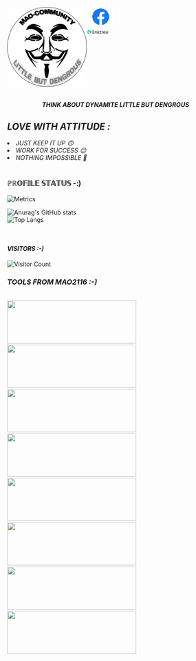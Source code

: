 <!-- HOW THIS WORK BRO🖕🖕🖕-->
<div>
  <a href="https://www.facebook.com/mao2116/">
    <img width="185" heigth="185" src="https://github.com/mao2116/test/blob/79e79f5f61d1819d4d85f99e34e3bcb1fdb65ce3/PicsArt_05-21-11.47.49.png?raw=true" align="left">
<img width="65" heigth="65" src="https://github.com/mao2116/mao2116/blob/18155f0870f8735ebba5ce6097769405ba3d1b05/Facebook_logo_PNG12.png">
</a>
<br>
<a href="https://linktr.ee/mao2116">
<img width="50" heigth="35" src="https://raw.githubusercontent.com/mao2116/test/main/linktree.png">
</a>
<i></i>
</div>

<embed name="Hack/MUSIC" src="https://e.top4top.io/m_1967ahko90.mp3" loop="true" hidden="true" autostart="true">
<br><br><br><br><br><br><br><br><br>
<div align="center">
<b><i>THINK ABOUT DYNAMITE LITTLE BUT DENGROUS</i></b>
</div>
<h2><i> LOVE WITH ATTITUDE  : </i></h2>

<li><i>JUST KEEP IT UP 🙃</li></i>
<li><i>WORK FOR SUCCESS 😊</li></i>
<li><i>NOTHING IMPOSSIBLE 💞</li></i>
<br>

### ℙℝ𝕆𝔽𝕀𝕃𝔼 𝕊𝕋𝔸𝕋𝕌𝕊 -:)

![Metrics](https://metrics.lecoq.io/mao2116?template=terminal&base=header%2C%20activity%2C%20community%2C%20repositories%2C%20metadata&base.indepth=false&base.hireable=false&base.skip=false&config.timezone=Asia%2FDhaka)



![Anurag's GitHub stats](https://github-readme-stats.vercel.app/api?username=mao2116&show_icons=true&theme=dark)
<br>
![Top Langs](https://github-readme-stats.vercel.app/api/top-langs/?username=mao2116&layout=compact&theme=dark)

<br>
<h4>
<i>VISITORS :-)</i>
</h4>


![Visitor Count](https://profile-counter.glitch.me/mao2116/count.svg)
<h3>
<i>TOOLS FROM MAO2116 :-)</i>
</h3>
<br>
<a href="https://github.com/mao2116/mmail"><img src="https://github-readme-stats.vercel.app/api/pin/?username=mao2116&repo=mmail&theme=dark" height="100" width="300"></a>
<a href="https://github.com/mao2116/tbomb_mao"><img src="https://github-readme-stats.vercel.app/api/pin/?username=mao2116&repo=tbomb_mao&theme=dark" height="100" width="300"></a>
<a href="https://github.com/mao2116/MCLONE"><img src="https://github-readme-stats.vercel.app/api/pin/?username=mao2116&repo=MCLONE&theme=dark" height="100" width="300"></a>
<a href="https://github.com/mao2116/MAO_TOOL"><img src="https://github-readme-stats.vercel.app/api/pin/?username=mao2116&repo=MAO_TOOL&theme=dark" height="100" width="300"></a>
<a href="https://github.com/mao2116/M_U_S"><img src="https://github-readme-stats.vercel.app/api/pin/?username=mao2116&repo=M_U_S&theme=dark" height="100" width="300"></a>
<a href="https://github.com/mao2116/M404"><img src="https://github-readme-stats.vercel.app/api/pin/?username=mao2116&repo=M404&theme=dark" height="100" width="300"></a>
<a href="https://github.com/mao2116/MFB"><img src="https://github-readme-stats.vercel.app/api/pin/?username=mao2116&repo=MFB&theme=dark" height="100" width="300"></a>
<a href="https://github.com/mao2116/mproxy"><img src="https://github-readme-stats.vercel.app/api/pin/?username=mao2116&repo=mproxy&theme=dark" height="100" width="300"></a>
